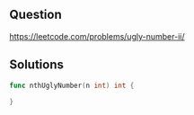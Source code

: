 ## Question

https://leetcode.com/problems/ugly-number-ii/

## Solutions

```go
func nthUglyNumber(n int) int {
    
}
```

